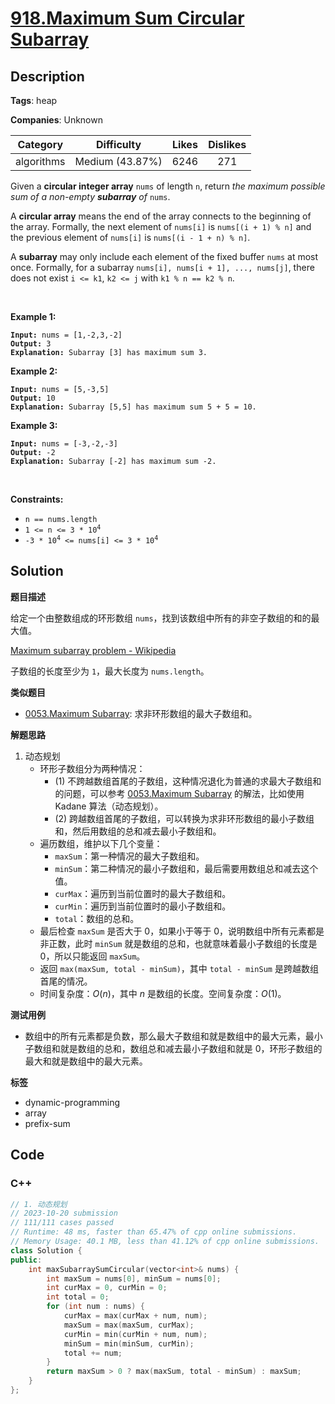 # [918.Maximum Sum Circular Subarray](https://leetcode.com/problems/maximum-sum-circular-subarray/description/)

## Description

**Tags**: heap

**Companies**: Unknown

|  Category  |   Difficulty    | Likes | Dislikes |
| :--------: | :-------------: | :---: | :------: |
| algorithms | Medium (43.87%) | 6246  |   271    |

<p>Given a <strong>circular integer array</strong> <code>nums</code> of length <code>n</code>, return <em>the maximum possible sum of a non-empty <strong>subarray</strong> of </em><code>nums</code>.</p>
<p>A <strong>circular array</strong> means the end of the array connects to the beginning of the array. Formally, the next element of <code>nums[i]</code> is <code>nums[(i + 1) % n]</code> and the previous element of <code>nums[i]</code> is <code>nums[(i - 1 + n) % n]</code>.</p>
<p>A <strong>subarray</strong> may only include each element of the fixed buffer <code>nums</code> at most once. Formally, for a subarray <code>nums[i], nums[i + 1], ..., nums[j]</code>, there does not exist <code>i &lt;= k1</code>, <code>k2 &lt;= j</code> with <code>k1 % n == k2 % n</code>.</p>
<p>&nbsp;</p>
<p><strong class="example">Example 1:</strong></p>
<pre><code><strong>Input:</strong> nums = [1,-2,3,-2]
<strong>Output:</strong> 3
<strong>Explanation:</strong> Subarray [3] has maximum sum 3.</code></pre>
<p><strong class="example">Example 2:</strong></p>
<pre><code><strong>Input:</strong> nums = [5,-3,5]
<strong>Output:</strong> 10
<strong>Explanation:</strong> Subarray [5,5] has maximum sum 5 + 5 = 10.</code></pre>
<p><strong class="example">Example 3:</strong></p>
<pre><code><strong>Input:</strong> nums = [-3,-2,-3]
<strong>Output:</strong> -2
<strong>Explanation:</strong> Subarray [-2] has maximum sum -2.</code></pre>
<p>&nbsp;</p>
<p><strong>Constraints:</strong></p>
<ul>
  <li><code>n == nums.length</code></li>
  <li><code>1 &lt;= n &lt;= 3 * 10<sup>4</sup></code></li>
  <li><code>-3 * 10<sup>4</sup> &lt;= nums[i] &lt;= 3 * 10<sup>4</sup></code></li>
</ul>

## Solution

**题目描述**

给定一个由整数组成的环形数组 `nums`，找到该数组中所有的非空子数组的和的最大值。

[Maximum subarray problem - Wikipedia](https://en.wikipedia.org/wiki/Maximum_subarray_problem)

子数组的长度至少为 `1`，最大长度为 `nums.length`。

**类似题目**

- [0053.Maximum Subarray](0053.maximum-subarray.md): 求非环形数组的最大子数组和。

**解题思路**

1. 动态规划
   - 环形子数组分为两种情况：
     - (1) 不跨越数组首尾的子数组，这种情况退化为普通的求最大子数组和的问题，可以参考 [0053.Maximum Subarray](0053.maximum-subarray.md) 的解法，比如使用 Kadane 算法（动态规划）。
     - (2) 跨越数组首尾的子数组，可以转换为求非环形数组的最小子数组和，然后用数组的总和减去最小子数组和。
   - 遍历数组，维护以下几个变量：
     - `maxSum`：第一种情况的最大子数组和。
     - `minSum`：第二种情况的最小子数组和，最后需要用数组总和减去这个值。
     - `curMax`：遍历到当前位置时的最大子数组和。
     - `curMin`：遍历到当前位置时的最小子数组和。
     - `total`：数组的总和。
   - 最后检查 `maxSum` 是否大于 0，如果小于等于 0，说明数组中所有元素都是非正数，此时 `minSum` 就是数组的总和，也就意味着最小子数组的长度是 0，所以只能返回 `maxSum`。
   - 返回 `max(maxSum, total - minSum)`，其中 `total - minSum` 是跨越数组首尾的情况。
   - 时间复杂度：$O(n)$，其中 $n$ 是数组的长度。空间复杂度：$O(1)$。

**测试用例**

- 数组中的所有元素都是负数，那么最大子数组和就是数组中的最大元素，最小子数组和就是数组的总和，数组总和减去最小子数组和就是 0，环形子数组的最大和就是数组中的最大元素。

**标签**

- dynamic-programming
- array
- prefix-sum

<!-- code start -->
## Code

### C++

```cpp
// 1. 动态规划
// 2023-10-20 submission
// 111/111 cases passed
// Runtime: 48 ms, faster than 65.47% of cpp online submissions.
// Memory Usage: 40.1 MB, less than 41.12% of cpp online submissions.
class Solution {
public:
    int maxSubarraySumCircular(vector<int>& nums) {
        int maxSum = nums[0], minSum = nums[0];
        int curMax = 0, curMin = 0;
        int total = 0;
        for (int num : nums) {
            curMax = max(curMax + num, num);
            maxSum = max(maxSum, curMax);
            curMin = min(curMin + num, num);
            minSum = min(minSum, curMin);
            total += num;
        }
        return maxSum > 0 ? max(maxSum, total - minSum) : maxSum;
    }
};
```

<!-- code end -->
